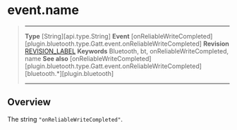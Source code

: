 # event.name

> --------------------- ------------------------------------------------------------------------------------------
> __Type__              [String][api.type.String]
> __Event__             [onReliableWriteCompleted][plugin.bluetooth.type.Gatt.event.onReliableWriteCompleted]
> __Revision__          [REVISION_LABEL](REVISION_URL)
> __Keywords__          Bluetooth, bt, onReliableWriteCompleted, name
> __See also__          [onReliableWriteCompleted][plugin.bluetooth.type.Gatt.event.onReliableWriteCompleted]
>						[bluetooth.*][plugin.bluetooth]
> --------------------- ------------------------------------------------------------------------------------------

## Overview

The string `"onReliableWriteCompleted"`.